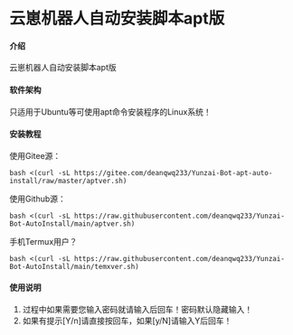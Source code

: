 # 云崽机器人自动安装脚本apt版

#### 介绍
云崽机器人自动安装脚本apt版

#### 软件架构
只适用于Ubuntu等可使用apt命令安装程序的Linux系统！


#### 安装教程

使用Gitee源：
```
bash <(curl -sL https://gitee.com/deanqwq233/Yunzai-Bot-apt-auto-install/raw/master/aptver.sh)
```
使用Github源：
```
bash <(curl -sL https://raw.githubusercontent.com/deanqwq233/Yunzai-Bot-AutoInstall/main/aptver.sh)
```
手机Termux用户？
```
bash <(curl -sL https://raw.githubusercontent.com/deanqwq233/Yunzai-Bot-AutoInstall/main/temxver.sh)
```


#### 使用说明

1.  过程中如果需要您输入密码就请输入后回车！密码默认隐藏输入！
2.  如果有提示[Y/n]请直接按回车，如果[y/N]请输入Y后回车！
